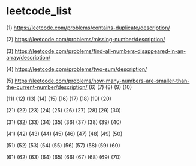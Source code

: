 # leetcode_list

(1) https://leetcode.com/problems/contains-duplicate/description/

(2) https://leetcode.com/problems/missing-number/description/

(3) https://leetcode.com/problems/find-all-numbers-disappeared-in-an-array/description/

(4) https://leetcode.com/problems/two-sum/description/

(5) https://leetcode.com/problems/how-many-numbers-are-smaller-than-the-current-number/description/
(6)
(7)
(8)
(9)
(10)

(11)
(12)
(13)
(14)
(15)
(16)
(17)
(18)
(19)
(20)

(21)
(22)
(23)
(24)
(25)
(26)
(27)
(28)
(29)
(30)

(31)
(32)
(33)
(34)
(35)
(36)
(37)
(38)
(39)
(40)

(41)
(42)
(43)
(44)
(45)
(46)
(47)
(48)
(49)
(50)

(51)
(52)
(53)
(54)
(55)
(56)
(57)
(58)
(59)
(60)

(61)
(62)
(63)
(64) 
(65)
(66) 
(67)
(68)
(69)
(70)

